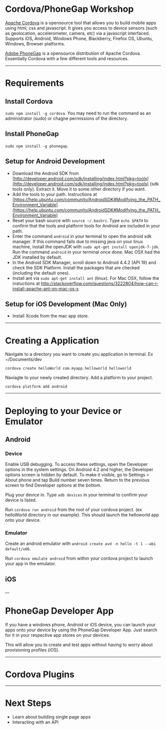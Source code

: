 # Cordova/PhoneGap Workshop

[Apache Cordova](http://cordova.io) is a opensource tool that allows you to build mobile apps using html, css and javascript. It gives you access to device sensors (such as geolocation, accelerometer, camera, etc) via a javascript interfaced. Supports iOS, Android, Windows Phone, Blackberry, Firefox OS, Ubuntu, Windows, Browser platforms. 

[Adobe PhoneGap](http://phonegap.com) is a opensource distribution of Apache Cordova. Essentially Cordova with a few different tools and resources.

---
# Requirements

## Install Cordova

`sudo npm install -g cordova`. You may need to run the command as an administrator (sudo) or chagne permissions of the directory. 

## Install PhoneGap

`sudo npm install -g phonegap`. 

## Setup for Android Development

* Download the Android SDK from [http://developer.android.com/sdk/installing/index.html?pkg=tools](http://developer.android.com/sdk/installing/index.html?pkg=tools) (sdk tools only). Extract it. Move it to some other directory if you want.
* Add the tools to your path. Instructions at [https://help.ubuntu.com/community/AndroidSDK#Modifying_the_PATH_Environment_Variable](https://help.ubuntu.com/community/AndroidSDK#Modifying_the_PATH_Environment_Variable)
* Reset your bash source with `source ~/.bashrc`. Type `echo $PATH` to confirm that the tools and platform tools for Android are included in your path.
* Enter the command `android` in your terminal to open the android sdk manager. If this command fails due to missing java on your linux machine, install the openJDK with `sudo apt-get install openjdk-7-jdk`. Run the command `android` in your terminal once done. Mac OSX had the JDK installed by default.
* In the Android SDK Manager, scroll down to Android 4.4.2 (API 19) and check the SDK Platform. Install the packages that are checked (including the default ones).
* Install ant via `sudo apt-get install ant` (linux). For Mac OSX, follow the instuctions at http://stackoverflow.com/questions/3222804/how-can-i-install-apache-ant-on-mac-os-x


## Setup for iOS Development (Mac Only)

* Install Xcode from the mac app store. 

---
# Creating a Application

Navigate to a directory you want to create you application in terminal. Ex ~/Documents/dev

`cordova create helloWorld com.myapp.helloworld helloworld`

Naviagte to your newly created directory. Add a platform to your project.

`cordova platform add android`

---
# Deploying to your Device or Emulator

## Android

### Device

Enable USB debugging. To access these settings, open the Developer options in the system settings. On Android 4.2 and higher, the Developer options screen is hidden by default. To make it visible, go to Settings > About phone and tap Build number seven times. Return to the previous screen to find Developer options at the bottom.

Plug your device in. Type `adb devices` in your terminal to confirm your device is listed.

Run `cordova run android` from the root of your cordova project. (ex helloWorld directory in our example). This should launch the helloworld app onto your device.

### Emulator

Create an android emulator with `android create avd -n hello -t 1 --abi default/x86`. 

Run `cordova emulate android` from within your cordova project to launch your app in the emulator.

## iOS



__
# PhoneGap Developer App

If you have a windows phone, Android or iOS device, you can launch your apps onto your device by using the PhoneGap Developer App. Just search for it in your respective app stores on your devices. 

This will allow you to create and test apps without having to worry about provisioning profiles (iOS). 


---
# Cordova Plugins

---
# Next Steps

* Learn about building single page apps
* Interacting with an API




